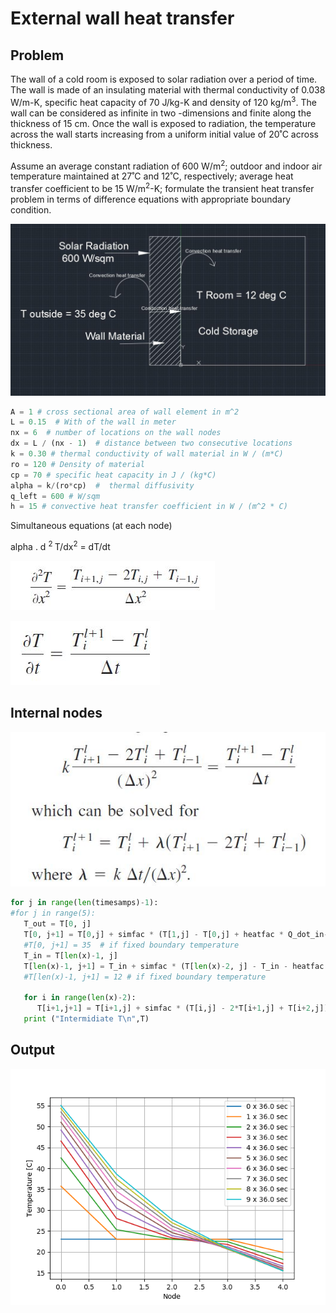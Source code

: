 # External wall heat transfer

## Problem
The wall of a cold room is exposed to solar radiation over a period of time. The wall is made of an insulating material with thermal conductivity of 0.038 W/m-K, specific heat capacity of 70 J/kg-K and density of 120 kg/m<sup>3</sup>. The wall can be considered as infinite in two -dimensions and finite along the thickness of 15 cm. Once the wall is exposed to radiation, the temperature across the wall starts increasing from a uniform initial value of 20˚C across thickness. 

Assume an average constant radiation of 600 W/m<sup>2</sup>; outdoor and indoor air temperature maintained at 27˚C and 12˚C, respectively; average heat transfer coefficient to be 15 W/m<sup>2</sup>-K; formulate the transient heat transfer problem in terms of difference equations with appropriate boundary condition. 

![alt text](https://github.com/aviruch/1DHeatExplicit/blob/master/problem.JPG "Node i")

```python
A = 1 # cross sectional area of wall element in m^2
L = 0.15  # With of the wall in meter
nx = 6  # number of locations on the wall nodes
dx = L / (nx - 1)  # distance between two consecutive locations
k = 0.30 # thermal conductivity of wall material in W / (m*C)
ro = 120 # Density of material
cp = 70 # specific heat capacity in J / (kg*C)
alpha = k/(ro*cp)  #  thermal diffusivity 
q_left = 600 # W/sqm
h = 15 # convective heat transfer coefficient in W / (m^2 * C)
```

Simultaneous equations (at each node)

```math

```
 alpha . d <sup>2 </sup>T/dx<sup>2</sup> = dT/dt 
 


![alt text](https://github.com/aviruch/1DHeatExplicit/blob/master/1.JPG "Node i")

![alt text](https://github.com/aviruch/1DHeatExplicit/blob/master/2.JPG "Node i")

## Internal nodes 
![alt text](https://github.com/aviruch/1DHeatExplicit/blob/master/3.JPG "Node i")

 
```python
for j in range(len(timesamps)-1):
#for j in range(5):
   T_out = T[0, j]   
   T[0, j+1] = T[0,j] + simfac * (T[1,j] - T[0,j] + heatfac * Q_dot_in- heatfac * h * A * (T_out - T_out_amb))
   #T[0, j+1] = 35  # if fixed boundary temperature
   T_in = T[len(x)-1, j]   
   T[len(x)-1, j+1] = T_in + simfac * (T[len(x)-2, j] - T_in - heatfac * h * A * (T_in - T_room))
   #T[len(x)-1, j+1] = 12 # if fixed boundary temperature
   
   for i in range(len(x)-2):
      T[i+1,j+1] = T[i+1,j] + simfac * (T[i,j] - 2*T[i+1,j] + T[i+2,j])
   print ("Intermidiate T\n",T)   

```

## Output 
![alt text](https://github.com/aviruch/1DHeatExplicit/blob/master/Figure_1.png "Node i")

